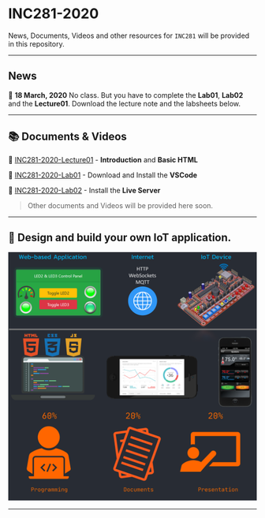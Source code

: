 
# INC281-2020

News, Documents, Videos and other resources for `INC281` will be provided in this repository.

---

## News

:pushpin: **18 March, 2020** No class. But you have to complete the **Lab01**, **Lab02** and the **Lecture01**. Download the lecture note and the labsheets below.

---

## :books: Documents & Videos

:page_facing_up: [INC281-2020-Lecture01](resources/docs/INC281-2020-Lecture01-Introduction-BasicHTML.pdf) - **Introduction** and **Basic HTML**

:page_facing_up: [INC281-2020-Lab01](resources/docs/INC281-2020-Lab01-Install-VSCode.pdf) - Download and Install the **VSCode**

:page_facing_up: [INC281-2020-Lab02](resources/docs/INC281-2020-Lab02-Install-LiveServer.pdf) - Install the **Live Server**

> Other documents and Videos will be provided here soon.

---

## :dart: Design and build your own IoT application.

![alt text](resources/images/cover.png)

---
